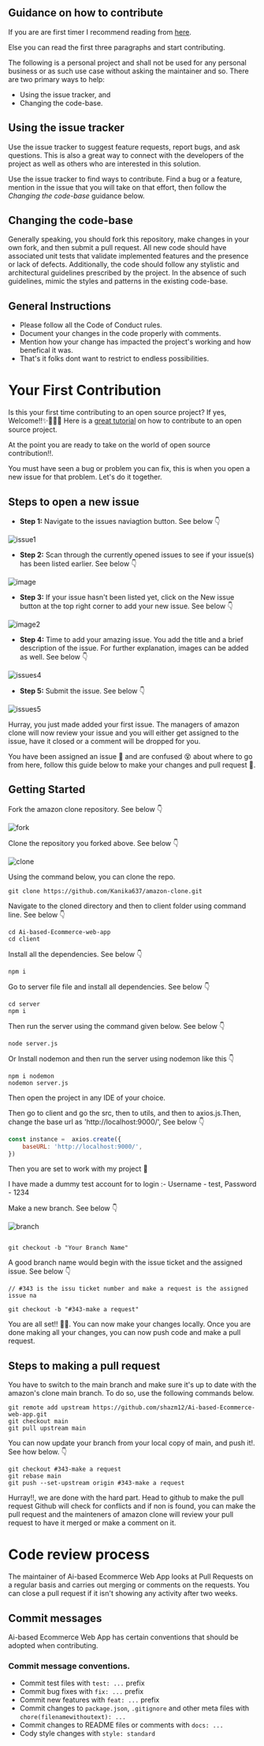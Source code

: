 ## Guidance on how to contribute

If you are are first timer I recommend reading from [here](#your-first-contribution).

Else you can read the first three paragraphs and start contributing.

The following is a personal project and shall not be used for any personal business or as such
use case without asking the maintainer and so.
There are two primary ways to help:
 - Using the issue tracker, and
 - Changing the code-base.

## Using the issue tracker

Use the issue tracker to suggest feature requests, report bugs, and ask questions.
This is also a great way to connect with the developers of the project as well
as others who are interested in this solution.

Use the issue tracker to find ways to contribute. Find a bug or a feature, mention in
the issue that you will take on that effort, then follow the _Changing the code-base_
guidance below.

## Changing the code-base
Generally speaking, you should fork this repository, make changes in your own fork, and then submit a pull request.
All new code should have associated unit tests that validate implemented features and the presence or lack of defects.
Additionally, the code should follow any stylistic and architectural guidelines prescribed by the project. 
In the absence of such guidelines, mimic the styles and patterns in the existing code-base.


## General Instructions

- Please follow all the Code of Conduct rules.
- Document your changes in the code properly with comments.
- Mention how your change has impacted the project's working and how benefical it was.
- That's it folks dont want to restrict to endless possibilities.

# Your First Contribution

Is this your first time contributing to an open source project? If yes, Welcome!!✨🎉💃🏾 Here is a [great tutorial](https://app.egghead.io/playlists/how-to-contribute-to-an-open-source-project-on-github) on how to contribute to an open source project.

At the point you are ready to take on the world of open source contribution!!.

You must have seen a bug or problem you can fix, this is when you open a new issue for that problem. Let's do it together.

## Steps to open a new issue

- **Step 1:** Navigate to the issues naviagtion button. See below 👇

![issue1](https://user-images.githubusercontent.com/64892076/193137011-1aa60920-4b2c-491e-994e-34940e9dbe6c.png)

- **Step 2:** Scan through the currently opened issues to see if your issue(s) has been listed earlier. See below 👇

![image](https://user-images.githubusercontent.com/64892076/193137122-601202a5-6d81-47ab-b02a-a546deba4746.png)

- **Step 3:** If your issue hasn't been listed yet, click on the New issue button at the top right corner to add your new issue. See below 👇

![image2](https://user-images.githubusercontent.com/64892076/193137251-7151b83f-ada7-47d3-ad95-25d42264bf79.png)

- **Step 4:** Time to add your amazing issue. You add the title and a brief description of the issue. For further explanation, images can be added as well. See below 👇

![issues4](https://user-images.githubusercontent.com/63567230/186288817-9c257618-005b-4ced-993b-318f51121137.JPG)

- **Step 5:** Submit the issue. See below 👇

![issues5](https://user-images.githubusercontent.com/63567230/186289012-575123a1-68a7-4fcd-a71a-9051a8ca11ff.JPG)


Hurray, you just made added your first issue. The managers of amazon clone will now review your issue and you will either get assigned to the issue, have it closed or a comment will be dropped for you.

You have been assigned an issue 🥂 and are confused 😵 about where to go from here, follow this guide below to make your changes and pull request 🍾.

## Getting Started

Fork the amazon clone repository. See below 👇

![fork](https://user-images.githubusercontent.com/64892076/193138056-aabdefb3-92ed-49d0-a4d7-9f99c0de3ccf.png)

Clone the repository you forked above. See below 👇

![clone](https://user-images.githubusercontent.com/64892076/193138197-dc7a3298-08e2-40b7-922d-42b7b69f432b.png)

Using the command below, you can clone the repo.

```
git clone https://github.com/Kanika637/amazon-clone.git
```

Navigate to the cloned directory and then to client folder  using command line. See below 👇

```
cd Ai-based-Ecommerce-web-app
cd client
```

Install all the dependencies. See below 👇

```
npm i
```

Go to server file file and install all dependencies. See below 👇
```
cd server
npm i 
```
Then run the server using the command given below. See below 👇

```
node server.js
```
Or
Install nodemon and then run the server using nodemon like this 👇
```
npm i nodemon
nodemon server.js
```

Then open the project in any IDE of your choice.

Then go to client and go the src, then to utils, and then to axios.js.Then, change the base url as 'http://localhost:9000/', See below 👇 
```js
const instance =  axios.create({
    baseURL: 'http://localhost:9000/',
})
```

Then you are set to work with my project 🎉


I have made a dummy test account for to login :- 
Username - test,
Password  - 1234


Make a new branch. See below 👇

![branch](https://user-images.githubusercontent.com/63567230/186289255-21b7b9c5-49f8-458a-a941-f558b8744dd0.JPG)

```

git checkout -b "Your Branch Name"
```

A good branch name would begin with the issue ticket and the assigned issue. See below 👇

```
// #343 is the issu ticket number and make a request is the assigned issue na

git checkout -b "#343-make a request"
```

You are all set!! 🍾🎉. You can now make your changes locally. Once you are done making all your changes, you can now push code and make a pull request.

## Steps to making a pull request

You have to switch to the main branch and make sure it's up to date with the amazon's clone main branch. To do so, use the following commands below.

```
git remote add upstream https://github.com/shazm12/Ai-based-Ecommerce-web-app.git
git checkout main
git pull upstream main
```

You can now update your branch from your local copy of main, and push it!. See how below. 👇

```
git checkout #343-make a request
git rebase main
git push --set-upstream origin #343-make a request
```

Hurray!!, we are done with the hard part. Head to github to make the pull request Github will check for conflicts and if non is found, you can make the pull request and the mainteners of amazon clone will review your pull request to have it merged or make a comment on it.

# Code review process

The maintainer of Ai-based Ecommerce Web App looks at Pull Requests on a regular basis and carries out merging or comments on the requests. You can close a pull request if it isn't showing any activity after two weeks.

## Commit messages 

Ai-based Ecommerce Web App has certain conventions that should be adopted when contributing.

### Commit message conventions.

- Commit test files with `test: ...` prefix
- Commit bug fixes with `fix: ...` prefix
- Commit new features with `feat: ...` prefix
- Commit changes to `package.json`, `.gitignore` and other meta files with `chore(filenamewithoutext): ...`
- Commit changes to README files or comments with `docs: ...`
- Cody style changes with `style: standard`
